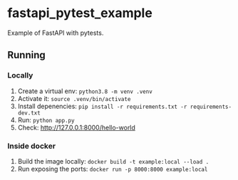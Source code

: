 # fastapi_pytest_example


Example of FastAPI with pytests.

## Running

### Locally

1. Create a virtual env: `python3.8 -m venv .venv`
2. Activate it: `source .venv/bin/activate`
3. Install depenencies: `pip install -r requirements.txt -r requirements-dev.txt`
4. Run: `python app.py`
5. Check: http://127.0.0.1:8000/hello-world 

### Inside docker

1. Build the image locally: `docker build -t example:local --load .`
2. Run exposing the ports: `docker run -p 8000:8000 example:local`

